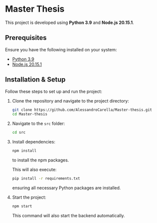 # Master Thesis

This project is developed using **Python 3.9** and **Node.js 20.15.1**.

## Prerequisites
Ensure you have the following installed on your system:
- [Python 3.9](https://www.python.org/downloads/release/python-390/)
- [Node.js 20.15.1](https://nodejs.org/en/blog/release/v20.15.1)

## Installation & Setup
Follow these steps to set up and run the project:

1. Clone the repository and navigate to the project directory:
   ```sh
   git clone https://github.com/AlessandroCarella/Master-thesis.git
   cd Master-thesis
   ```

2. Navigate to the `src` folder:
   ```sh
   cd src
   ```

3. Install dependencies:
   ```sh
   npm install
   ```
   to install the npm packages.

   This will also execute:
   ```sh
   pip install -r requirements.txt
   ```
   ensuring all necessary Python packages are installed.

4. Start the project:
   ```sh
   npm start
   ```
   This command will also start the backend automatically.
